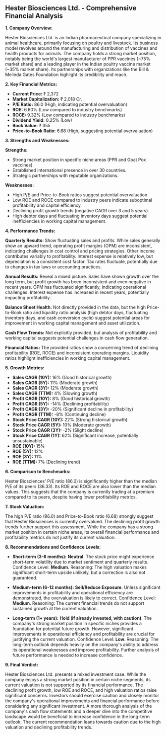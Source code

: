## Hester Biosciences Ltd. - Comprehensive Financial Analysis

**1. Company Overview:**

Hester Biosciences Ltd. is an Indian pharmaceutical company specializing in animal healthcare, primarily focusing on poultry and livestock.  Its business model revolves around the manufacturing and distribution of vaccines and health products for animals.  The company holds a strong market position, notably being the world's largest manufacturer of PPR vaccines (~75% market share) and a leading player in the Indian poultry vaccine market (~35% market share).  Its partnerships with organizations like the Bill & Melinda Gates Foundation highlight its credibility and reach.

**2. Key Financial Metrics:**

* **Current Price:** ₹ 2,372
* **Market Capitalization:** ₹ 2,018 Cr.
* **P/E Ratio:** 86.0 (High, indicating potential overvaluation)
* **ROE:** 6.60% (Low compared to industry benchmarks)
* **ROCE:** 9.32% (Low compared to industry benchmarks)
* **Dividend Yield:** 0.25% (Low)
* **Book Value:** ₹ 355
* **Price-to-Book Ratio:** 6.68 (High, suggesting potential overvaluation)


**3. Strengths and Weaknesses:**

**Strengths:**

* Strong market position in specific niche areas (PPR and Goat Pox vaccines).
* Established international presence in over 30 countries.
* Strategic partnerships with reputable organizations.

**Weaknesses:**

* High P/E and Price-to-Book ratios suggest potential overvaluation.
* Low ROE and ROCE compared to industry peers indicate suboptimal profitability and capital efficiency.
* Declining profit growth trends (negative CAGR over 3 and 5 years).
* High debtor days and fluctuating inventory days suggest potential inefficiencies in working capital management.


**4. Performance Trends:**

**Quarterly Results:**  Show fluctuating sales and profits. While sales generally show an upward trend, operating profit margins (OPM) are inconsistent, indicating challenges in cost control and pricing strategies.  Other income contributes variably to profitability.  Interest expense is relatively low, but depreciation is a consistent cost factor.  Tax rates fluctuate, potentially due to changes in tax laws or accounting practices.

**Annual Results:**  Reveal a mixed picture. Sales have shown growth over the long term, but profit growth has been inconsistent and even negative in recent years. OPM has fluctuated significantly, indicating operational challenges.  Interest expense has increased in recent years, potentially impacting profitability.

**Balance Sheet Health:**  Not directly provided in the data, but the high Price-to-Book ratio and liquidity ratio analysis (high debtor days, fluctuating inventory days, and cash conversion cycle) suggest potential areas for improvement in working capital management and asset utilization.

**Cash Flow Trends:**  Not explicitly provided, but analysis of profitability and working capital suggests potential challenges in cash flow generation.

**Financial Ratios:**  The provided ratios show a concerning trend of declining profitability (ROE, ROCE) and inconsistent operating margins.  Liquidity ratios highlight inefficiencies in working capital management.


**5. Growth Metrics:**

* **Sales CAGR (10Y):** 16% (Good historical growth)
* **Sales CAGR (5Y):** 11% (Moderate growth)
* **Sales CAGR (3Y):** 12% (Moderate growth)
* **Sales CAGR (TTM):** 4% (Slowing growth)
* **Profit CAGR (10Y):** 8% (Good historical growth)
* **Profit CAGR (5Y):** -14% (Declining profitability)
* **Profit CAGR (3Y):** -20% (Significant decline in profitability)
* **Profit CAGR (TTM):** -8% (Continuing decline)
* **Stock Price CAGR (10Y):** 22% (Strong historical growth)
* **Stock Price CAGR (5Y):** 10% (Moderate growth)
* **Stock Price CAGR (3Y):** -2% (Slight decline)
* **Stock Price CAGR (1Y):** 62% (Significant increase, potentially unsustainable)
* **ROE (10Y):** 15%
* **ROE (5Y):** 12%
* **ROE (3Y):** 11%
* **ROE (TTM):** 7% (Declining trend)


**6. Comparison to Benchmarks:**

Hester Biosciences' P/E ratio (86.0) is significantly higher than the median P/E of its peers (36.33).  Its ROE and ROCE are also lower than the median values.  This suggests that the company is currently trading at a premium compared to its peers, despite having lower profitability metrics.


**7. Stock Valuation:**

The high P/E ratio (86.0) and Price-to-Book ratio (6.68) strongly suggest that Hester Biosciences is currently overvalued.  The declining profit growth trends further support this assessment.  While the company has a strong market position in certain niche areas, its overall financial performance and profitability metrics do not justify its current valuation.


**8. Recommendations and Confidence Levels:**

* **Short-term (3-6 months):** **Neutral**.  The stock price might experience short-term volatility due to market sentiment and quarterly results.  Confidence Level: **Medium**.  Reasoning:  The high valuation makes significant short-term upside unlikely, but a correction is also not guaranteed.

* **Medium-term (6-12 months):** **Sell/Reduce Exposure**.  Unless significant improvements in profitability and operational efficiency are demonstrated, the overvaluation is likely to correct. Confidence Level: **Medium**. Reasoning:  The current financial trends do not support sustained growth at the current valuation.

* **Long-term (1+ years):** **Hold (if already invested, with caution)**.  The company's strong market position in specific niches provides a foundation for potential future growth. However, significant improvements in operational efficiency and profitability are crucial for justifying the current valuation.  Confidence Level: **Low**. Reasoning:  The long-term outlook depends heavily on the company's ability to address its operational weaknesses and improve profitability.  Further analysis of future performance is needed to increase confidence.


**9. Final Verdict:**

Hester Biosciences Ltd. presents a mixed investment case. While the company enjoys a strong market position in certain niche segments, its current valuation is not supported by its financial performance.  The declining profit growth, low ROE and ROCE, and high valuation ratios raise significant concerns.  Investors should exercise caution and closely monitor the company's operational improvements and financial performance before considering any significant investment.  A more thorough analysis of the company's cash flow statements and a deeper dive into the competitive landscape would be beneficial to increase confidence in the long-term outlook.  The current recommendation leans towards caution due to the high valuation and declining profitability trends.
